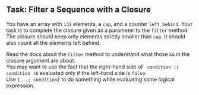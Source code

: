 ﻿## Task: Filter a Sequence with a Closure

You have an array with `i32` elements, a `cap`, and a counter `left_behind`. Your task
is to complete the closure given as a parameter to the `filter` method. The closure
should keep only elements strictly smaller than `cap`. It should also count all the elements
left behind.

<div class="hint">
Read the docs about the <code>filter</code> method to understand what 
those <code>&&</code> in the closure argument are about.
</div>

<div class="hint">
You may want to use the fact that the right-hand side of <code> condition || condition </code> is
evaluated only if the left-hand side is <code>false</code>.
</div>

<div class="hint">
Use <code>{...; condition}</code> to do something while evaluating some logical 
expression.
</div>
